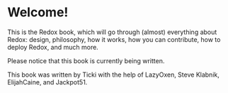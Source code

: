 Welcome!
========

This is the Redox book, which will go through (almost) everything about Redox: design, philosophy, how it works, how you can contribute, how to deploy Redox, and much more.

Please notice that this book is currently being written.

This book was written by Ticki with the help of LazyOxen, Steve Klabnik, ElijahCaine, and Jackpot51.

